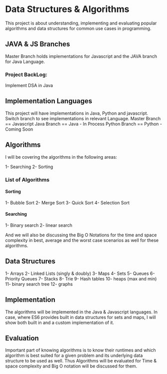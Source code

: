 # Data Structures & Algorithms

This project is about understanding, implementing and evaluating popular algorithms and data structures for common use cases in programming.

## JAVA & JS Branches

Master Branch holds implementations for Javascript and the JAVA branch for Java Language.

### Project BackLog:

Implement DSA in Java

## Implementation Languages

This project will have implementations in Java, Python and javascript.
Switch branch to see implementations in relevant Language.
Master Branch == Javascript
Java Branch == Java - In Process
Python Branch == Python - Coming Soon

## Algorithms

I will be covering the algorithms in the following areas:

1- Searching
2- Sorting

### List of Algorithms

#### Sorting

1- Bubble Sort
2- Merge Sort
3- Quick Sort
4- Selection Sort

#### Searching

1- Binary search
2- linear search

And we will also be discussing the Big O Notations for the time and space complexity in best, average and the worst case scenarios as well for these algorithms.

## Data Structures

1- Arrays
2- Linked Lists (singly & doubly)
3- Maps
4- Sets
5- Queues
6- Priority Queues
7- Stacks
8- Trie
9- Hash tables
10- heaps (max and min)
11- binary search tree
12- graphs

## Implementation

The algorithms will be implemented in the Java & Javascript languages. In case, where ES6 provides built in data structures for sets and maps, I will show both built in and a custom implementation of it.

## Evaluation

Important part of knowing algorithms is to know their runtimes and which algorithm is best suited for a given problem and its underlying data structure to be used as well. Thus Algorithms will be evaluated for Time & space complexity and Big O notation will be discussed for them.
